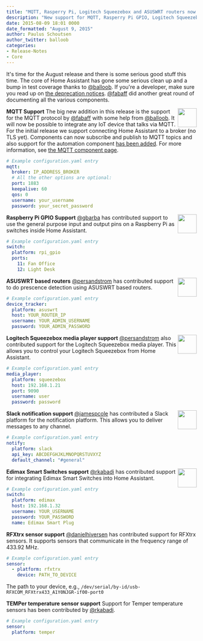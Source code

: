 ```yaml
---
title: "MQTT, Rasperry Pi, Logitech Squeezebox and ASUSWRT routers now supported"
description: "New support for MQTT, Rasperry Pi GPIO, Logitech Squeezebox and ASUSWRT routers"
date: 2015-08-09 18:01 0000
date_formatted: "August 9, 2015"
author: Paulus Schoutsen
author_twitter: balloob
categories:
- Release-Notes
- Core
---
```


It's time for the August release and there is some serious good stuff this time. The core of Home Assistant has gone some serious clean up and a bump in test coverage thanks to [@balloob](https://github.com/balloob). If you're a developer, make sure you read up on [the deprecation notices](https://github.com/home-assistant/home-assistant/pull/251). [@fabaff](https://github.com/fabaff) did another great round of documenting all the various components.

__MQTT Support__
<img src='/images/supported_brands/mqtt.png' style='border:none; box-shadow: none; float: right;' height='50' /> The big new addition in this release is the support for the MQTT protocol by [@fabaff](https://github.com/fabaff) with some help from [@balloob](https://github.com/balloob). It will now be possible to integrate any IoT device that talks via MQTT. For the initial release we support connecting Home Assistant to a broker (no TLS yet). Components can now subscribe and publish to MQTT topics and also support for the automation component [has been added][mqtt-automation]. For more information, see [the MQTT component page][mqtt-component].


[mqtt-automation]: /getting-started/automation-trigger/#mqtt-trigger
[mqtt-component]: /integrations/mqtt/

```yaml
# Example configuration.yaml entry
mqtt:
  broker: IP_ADDRESS_BROKER
  # All the other options are optional:
  port: 1883
  keepalive: 60
  qos: 0
  username: your_username
  password: your_secret_password
```

<!--more-->

__Raspberry Pi GPIO Support__
<img src='/images/supported_brands/raspberry-pi.png' style='border:none; box-shadow: none; float: right;' height='50' /> [@gbarba](https://github.com/gbarba) has contributed support to use the general purpose input and output pins on a Raspberry Pi as switches inside Home Assistant.

```yaml
# Example configuration.yaml entry
switch:
  platform: rpi_gpio
  ports:
    11: Fan Office
    12: Light Desk
```

__ASUSWRT based routers__
<img src='/images/supported_brands/asus.png' style='border:none; box-shadow: none; float: right;' height='50' /> [@persandstrom](https://github.com/persandstrom) has contributed support to do prescence detection using ASUSWRT based routers.

```yaml
# Example configuration.yaml entry
device_tracker:
  platform: asuswrt
  host: YOUR_ROUTER_IP
  username: YOUR_ADMIN_USERNAME
  password: YOUR_ADMIN_PASSWORD
```

__Logitech Squeezebox media player support__
<img src='/images/supported_brands/logitech.png' style='border:none; box-shadow: none; float: right;' height='50' /> [@persandstrom](https://github.com/persandstrom) also contributed support for the Logitech Squeezebox media player. This allows you to control your Logitech Squeezebox from Home Assistant.

```yaml
# Example configuration.yaml entry
media_player:
  platform: squeezebox
  host: 192.168.1.21
  port: 9090
  username: user
  password: password
```

__Slack notification support__
<img src='/images/supported_brands/slack.png' style='border:none; box-shadow: none; float: right;' height='50' /> [@jamespcole](https://github.com/jamespcole) has contributed a Slack platform for the notification platform. This allows you to deliver messages to any channel.

```yaml
# Example configuration.yaml entry
notify:
  platform: slack
  api_key: ABCDEFGHJKLMNOPQRSTUVXYZ
  default_channel: "#general"
```

__Edimax Smart Switches support__
<img src='/images/supported_brands/edimax.png' style='border:none; box-shadow: none; float: right;' height='50' /> [@rkabadi](https://github.com/rkabadi) has contributed support for integrating Edimax Smart Switches into Home Assistant.

```yaml
# Example configuration.yaml entry
switch:
  platform: edimax
  host: 192.168.1.32
  username: YOUR_USERNAME
  password: YOUR_PASSWORD
  name: Edimax Smart Plug
```

__RFXtrx sensor support__
[@danielhiversen](https://github.com/danielhiversen) has contributed support for RFXtrx sensors. It supports sensors that communicate in the frequency range of 433.92 MHz.

```yaml
# Example configuration.yaml entry
sensor:
  - platform: rfxtrx
    device: PATH_TO_DEVICE
```

The path to your device, e.g., `/dev/serial/by-id/usb-RFXCOM_RFXtrx433_A1Y0NJGR-if00-port0`

__TEMPer temperature sensor support__
Support for Temper temperature sensors has been contributed by [@rkabadi](https://github.com/rkabadi).

```yaml
# Example configuration.yaml entry
sensor:
  platform: temper
```

